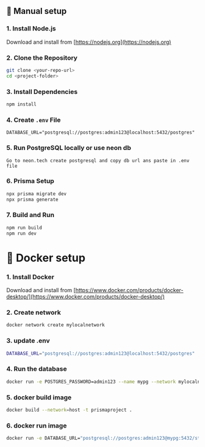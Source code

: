 ## 🚀 Manual setup

### 1. Install Node.js  
Download and install from [https://nodejs.org](https://nodejs.org)

### 2. Clone the Repository
```bash
git clone <your-repo-url>
cd <project-folder>
```

### 3. Install Dependencies
```bash
npm install
```

### 4. Create `.env` File
```env
DATABASE_URL="postgresql://postgres:admin123@localhost:5432/postgres"
```

### 5. Run PostgreSQL locally or use neon db
`
Go to neon.tech create postgresql and copy db url ans paste in .env file
`

### 6. Prisma Setup
```bash
npx prisma migrate dev
npx prisma generate
```

### 7. Build and Run
```bash
npm run build
npm run dev
```

# 🚀 Docker setup

### 1. Install Docker 
Download and install from [https://www.docker.com/products/docker-desktop/](https://www.docker.com/products/docker-desktop/)

### 2. Create network
```bash
docker network create mylocalnetwork
```
### 3. update .env
```bash
DATABASE_URL="postgresql://postgres:admin123@localhost:5432/postgres"
```

### 4. Run the database
```bash
docker run -e POSTGRES_PASSWORD=admin123 --name mypg --network mylocalnetwork -d -p 5432:5432 postgres
```

### 5. docker build image 
```bash
docker build --network=host -t prismaproject .
```

### 6. docker run image 
```bash
docker run -e DATABASE_URL="postgresql://postgres:admin123@mypg:5432/stduentdatabase" --name prismaApp --network mylocalnetwork -p 3000:3000  prismaproject
```
